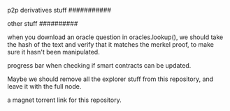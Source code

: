 p2p derivatives stuff
###########





other stuff
##########

when you download an oracle question in oracles.lookup(), we should take the hash of the text and verify that it matches the merkel proof, to make sure it hasn't been manipulated.

progress bar when checking if smart contracts can be updated.

Maybe we should remove all the explorer stuff from this repository, and leave it with the full node.

a magnet torrent link for this repository.